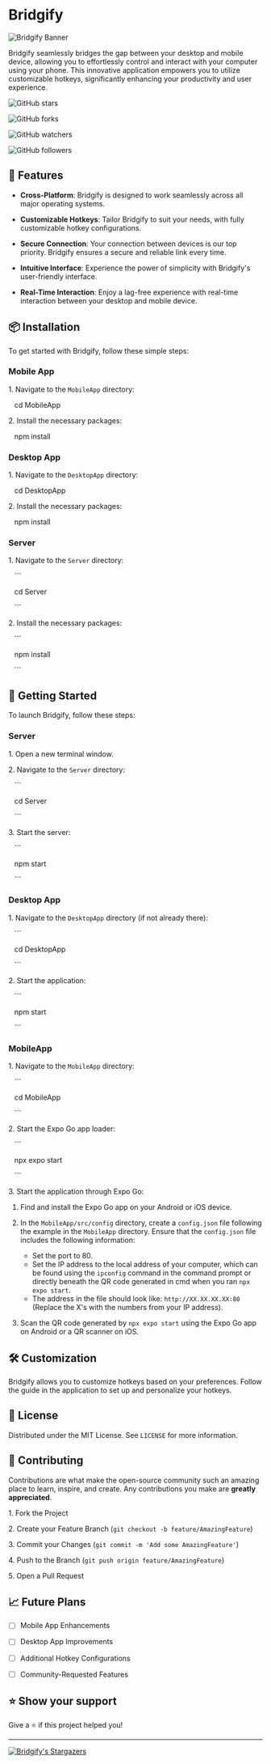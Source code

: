 ﻿# Bridgify

![Bridgify Banner](https://github.com/maanavvcc/Bridgify/blob/main/Docs/assets/Asset%201.png)

Bridgify seamlessly bridges the gap between your desktop and mobile device, allowing you to effortlessly control and interact with your computer using your phone. This innovative application empowers you to utilize customizable hotkeys, significantly enhancing your productivity and user experience.

![GitHub stars](https://img.shields.io/github/stars/maanavvcc/Bridgify?style=social)

![GitHub forks](https://img.shields.io/github/forks/maanavvcc/Bridgify?style=social)

![GitHub watchers](https://img.shields.io/github/watchers/maanavvcc/Bridgify?style=social)

![GitHub followers](https://img.shields.io/github/followers/maanavvcc?label=Follow&style=social)

## 🚀 Features

- **Cross-Platform**: Bridgify is designed to work seamlessly across all major operating systems.

- **Customizable Hotkeys**: Tailor Bridgify to suit your needs, with fully customizable hotkey configurations.

- **Secure Connection**: Your connection between devices is our top priority. Bridgify ensures a secure and reliable link every time.

- **Intuitive Interface**: Experience the power of simplicity with Bridgify's user-friendly interface.

- **Real-Time Interaction**: Enjoy a lag-free experience with real-time interaction between your desktop and mobile device.

## 📦 Installation

To get started with Bridgify, follow these simple steps:
### Mobile App

1\. Navigate to the `MobileApp` directory:

   cd MobileApp

2\. Install the necessary packages:

   npm install

### Desktop App

1\. Navigate to the `DesktopApp` directory:

   cd DesktopApp

2\. Install the necessary packages:

   npm install

### Server

1\. Navigate to the `Server` directory:

   ```

   cd Server

   ```

2\. Install the necessary packages:

   ```

   npm install

   ```

## 🚀 Getting Started

To launch Bridgify, follow these steps:
### Server

1\. Open a new terminal window.

2\. Navigate to the `Server` directory:

   ```

   cd Server

   ```

3\. Start the server:

   ```

   npm start

   ```

### Desktop App

1\. Navigate to the `DesktopApp` directory (if not already there):

   ```

   cd DesktopApp

   ```

2\. Start the application:

   ```

   npm start

   ```
   
### MobileApp

1\. Navigate to the `MobileApp` directory:

   ```

   cd MobileApp

   ```

2\. Start the Expo Go app loader:

   ```

   npx expo start

   ```

3\. Start the application through Expo Go:

  1. Find and install the Expo Go app on your Android or iOS device.

2. In the `MobileApp/src/config` directory, create a `config.json` file following the example in the `MobileApp` directory. Ensure that the `config.json` file includes the following information:
   - Set the port to 80.
   - Set the IP address to the local address of your computer, which can be found using the `ipconfig` command in the command prompt or directly beneath the QR code generated in cmd when you ran `npx expo start`.
   - The address in the file should look like: `http://XX.XX.XX.XX:80` (Replace the X's with the numbers from your IP address).

3. Scan the QR code generated by `npx expo start` using the Expo Go app on Android or a QR scanner on iOS.


## 🛠 Customization

Bridgify allows you to customize hotkeys based on your preferences. Follow the guide in the application to set up and personalize your hotkeys.

## 📜 License

Distributed under the MIT License. See `LICENSE` for more information.

## 🌟 Contributing

Contributions are what make the open-source community such an amazing place to learn, inspire, and create. Any contributions you make are **greatly appreciated**.

1\. Fork the Project

2\. Create your Feature Branch (`git checkout -b feature/AmazingFeature`)

3\. Commit your Changes (`git commit -m 'Add some AmazingFeature'`)

4\. Push to the Branch (`git push origin feature/AmazingFeature`)

5\. Open a Pull Request

## 📈 Future Plans

- [ ] Mobile App Enhancements

- [ ] Desktop App Improvements

- [ ] Additional Hotkey Configurations

- [ ] Community-Requested Features

## ⭐ Show your support

Give a ⭐️ if this project helped you!

---

[![Bridgify's Stargazers](https://starchart.cc/yourusername/Bridgify.svg)](https://starchart.cc/yourusername/Bridgify)
